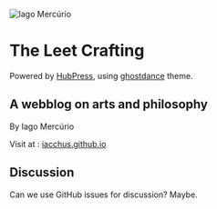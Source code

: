 ![Iago Mercúrio](https://iacchus.github.io/images/userbar.png)

# The Leet Crafting

Powered by [HubPress](https://github.com/HubPress/hubpress.io/), using [ghostdance](https://github.com/iacchus/ghostdance) theme.

## A webblog on arts and philosophy

By Iago Mercúrio

Visit at : [iacchus.github.io](https://iacchus.github.io)

## Discussion

Can we use GitHub issues for discussion? Maybe.
